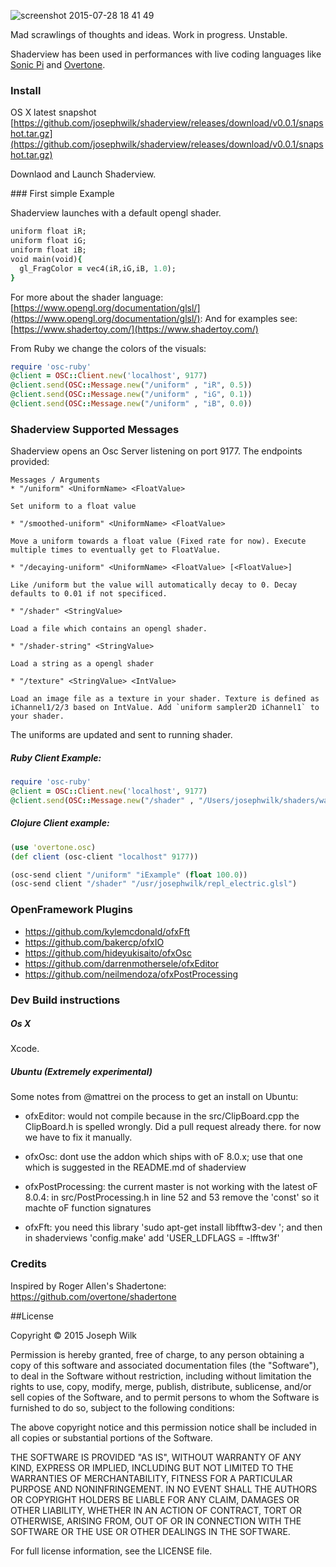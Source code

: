 ![screenshot 2015-07-28 18 41 49](https://cloud.githubusercontent.com/assets/9792/8938008/2bacab68-355c-11e5-899a-dcd90928be12.png)

Mad scrawlings of thoughts and ideas. Work in progress. Unstable.

Shaderview has been used in performances with live coding languages like [Sonic Pi](http://sonic-pi.net/) and [Overtone](https://github.com/overtone/overtone).

### Install

OS X latest snapshot [https://github.com/josephwilk/shaderview/releases/download/v0.0.1/snapshot.tar.gz](https://github.com/josephwilk/shaderview/releases/download/v0.0.1/snapshot.tar.gz)

Downlaod and Launch Shaderview.

### First simple Example

Shaderview launches with a default opengl shader. 

```ruby
uniform float iR;
uniform float iG;
uniform float iB;
void main(void){
  gl_FragColor = vec4(iR,iG,iB, 1.0);
}
```

For more about the shader language: [https://www.opengl.org/documentation/glsl/](https://www.opengl.org/documentation/glsl/):
And for examples see: [https://www.shadertoy.com/](https://www.shadertoy.com/)

From Ruby we change the colors of the visuals:

```ruby
require 'osc-ruby'
@client = OSC::Client.new('localhost', 9177)
@client.send(OSC::Message.new("/uniform" , "iR", 0.5))
@client.send(OSC::Message.new("/uniform" , "iG", 0.1))
@client.send(OSC::Message.new("/uniform" , "iB", 0.0))
```

### Shaderview Supported Messages

Shaderview opens an Osc Server listening on port 9177. 
The endpoints provided:

```
Messages / Arguments
* "/uniform" <UniformName> <FloatValue>

Set uniform to a float value

* "/smoothed-uniform" <UniformName> <FloatValue>

Move a uniform towards a float value (Fixed rate for now). Execute multiple times to eventually get to FloatValue.

* "/decaying-uniform" <UniformName> <FloatValue> [<FloatValue>]

Like /uniform but the value will automatically decay to 0. Decay defaults to 0.01 if not specificed.

* "/shader" <StringValue>

Load a file which contains an opengl shader.

* "/shader-string" <StringValue>

Load a string as a opengl shader

* "/texture" <StringValue> <IntValue>

Load an image file as a texture in your shader. Texture is defined as iChannel1/2/3 based on IntValue. Add `uniform sampler2D iChannel1` to your shader.

```

The uniforms are updated and sent to running shader.

##### Ruby Client Example:
```ruby
require 'osc-ruby'
@client = OSC::Client.new('localhost', 9177)
@client.send(OSC::Message.new("/shader" , "/Users/josephwilk/shaders/wave.glsl"))
```

##### Clojure Client example:
```clojure
(use 'overtone.osc)
(def client (osc-client "localhost" 9177))

(osc-send client "/uniform" "iExample" (float 100.0))
(osc-send client "/shader" "/usr/josephwilk/repl_electric.glsl")
```

### OpenFramework Plugins

* https://github.com/kylemcdonald/ofxFft
* https://github.com/bakercp/ofxIO
* https://github.com/hideyukisaito/ofxOsc
* https://github.com/darrenmothersele/ofxEditor
* https://github.com/neilmendoza/ofxPostProcessing

### Dev Build instructions

##### Os X

Xcode.

##### Ubuntu (Extremely experimental)

Some notes from @mattrei on the process to get an install on Ubuntu:  

* ofxEditor: would not compile because in the src/ClipBoard.cpp the ClipBoard.h is spelled wrongly. Did a pull request already there. for now we have to fix it manually.

* ofxOsc: dont use the addon which ships with oF 8.0.x; use that one which is suggested in the README.md of shaderview

* ofxPostProcessing: the current master is not working with the latest oF 8.0.4: in src/PostProcessing.h in line 52 and 53 remove the 'const' so it machte oF function signatures

* ofxFft: you need this library 'sudo apt-get install libfftw3-dev '; and then in shaderviews 'config.make' add 'USER_LDFLAGS = -lfftw3f'

### Credits

Inspired by Roger Allen's Shadertone: https://github.com/overtone/shadertone

##License

Copyright © 2015 Joseph Wilk

Permission is hereby granted, free of charge, to any person obtaining a copy of this software and associated documentation files (the "Software"), to deal in the Software without restriction, including without limitation the rights to use, copy, modify, merge, publish, distribute, sublicense, and/or sell copies of the Software, and to permit persons to whom the Software is furnished to do so, subject to the following conditions:

The above copyright notice and this permission notice shall be included in all copies or substantial portions of the Software.

THE SOFTWARE IS PROVIDED "AS IS", WITHOUT WARRANTY OF ANY KIND, EXPRESS OR IMPLIED, INCLUDING BUT NOT LIMITED TO THE WARRANTIES OF MERCHANTABILITY, FITNESS FOR A PARTICULAR PURPOSE AND NONINFRINGEMENT. IN NO EVENT SHALL THE AUTHORS OR COPYRIGHT HOLDERS BE LIABLE FOR ANY CLAIM, DAMAGES OR OTHER LIABILITY, WHETHER IN AN ACTION OF CONTRACT, TORT OR OTHERWISE, ARISING FROM, OUT OF OR IN CONNECTION WITH THE SOFTWARE OR THE USE OR OTHER DEALINGS IN THE SOFTWARE.

For full license information, see the LICENSE file.
